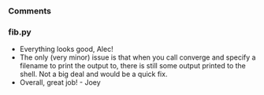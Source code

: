 ### Comments

### fib.py

* Everything looks good, Alec!
* The only (very minor) issue is that when you call converge and specify a filename to print the output to, there is still some output printed to the shell. Not a big deal and would be a quick fix.
* Overall, great job! - Joey